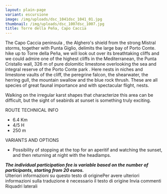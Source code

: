```yaml
---
layout: plain-page
variant: escursione
image: /img/uploads/dsc_1041dsc_1041_01.jpg
thumbnail: /img/uploads/dsc_1007dsc_1007.jpg
title: Torre della Peña, Capo Caccia
---
```

The Capo Caccia peninsula , the Alghero's shield from the strong Mistral storms, together with Punta Giglio, delimits the large bay of Porto Conte. hike up to Torre della Peña, we will look out over its breathtaking cliffs and we could admire one of the highest cliffs in the Mediterranean, the Punta Cristallo wall, 326 m of pure dolomitic limestone overlooking the sea and integral reserve of the Porto Conte park . Here nests in niches and limestone vaults of the cliff, the peregrine falcon, the shearwater, the herring gull, the mountain swallow and the blue rock thrush. These are all species of great faunal importance and with spectacular flight, nests.

Walking on the irregular karst shapes that characterize this area can be difficult, but the sight of seabirds at sunset is something truly exciting.

ROUTE TECHNICAL INFO

* 6.4 Km
* 4/5 H
* 250 m

VARIANTS AND OPTIONS

* Possibility of stopping at the top for an aperitif and watching the sunset, and then returning at night with the headlamps.

 ***The individual participation fee is variable based on the number of participants, starting from 20 euros.***  
Ulteriori informazioni su questo testo di originePer avere ulteriori informazioni sulla traduzione è necessario il testo di origine
Invia commenti
Riquadri laterali